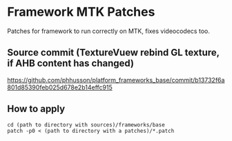 # Framework MTK Patches
Patches for framework to run correctly on MTK, fixes videocodecs too.

## Source commit (TextureVuew rebind GL texture, if AHB content has changed)
https://github.com/phhusson/platform_frameworks_base/commit/b13732f6a801d85390feb025d678e2b14effc915

## How to apply
`cd (path to directory with sources)/frameworks/base`  
`patch -p0 < (path to directory with a patches)/*.patch`
